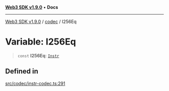 [**Web3 SDK v1.9.0**](../../../README.md) • **Docs**

***

[Web3 SDK v1.9.0](../../../globals.md) / [codec](../README.md) / I256Eq

# Variable: I256Eq

> `const` **I256Eq**: [`Instr`](../type-aliases/Instr.md)

## Defined in

[src/codec/instr-codec.ts:291](https://github.com/Mystic-Nayy/alephium-web3/blob/ee41f5e0e7d7fb0b155fe62f05b2ac03772895ca/packages/web3/src/codec/instr-codec.ts#L291)
